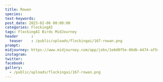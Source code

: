 ```yaml
---
title: Rowan
species: 
text-keywords: 
post_date: 2023-02-06 00:00:00
categories: FlockingAI
tags: FlockingAI Birds MidJourney 
header      :
  teaser    : /public/uploads/flockingai/167-rowan.png
prompt: 
midjourney: https://www.midjourney.com/app/jobs/1e6d0f5e-06db-4474-af54-bb49a24e2546
instagram: 
twitter: 
facebook: 
gallery: 
  - /public/uploads/flockingai/167-rowan.png
---
```


